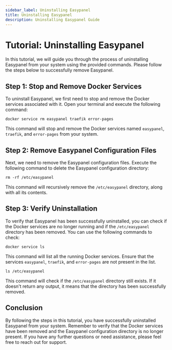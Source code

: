 ```yaml
---
sidebar_label: Uninstalling Easypanel
title: Uninstalling Easypanel
description: Uninstalling Easypanel Guide
---
```


# Tutorial: Uninstalling Easypanel

In this tutorial, we will guide you through the process of uninstalling Easypanel from your system using the provided commands. Please follow the steps below to successfully remove Easypanel.

## Step 1: Stop and Remove Docker Services

To uninstall Easypanel, we first need to stop and remove the Docker services associated with it. Open your terminal and execute the following command:

```shell
docker service rm easypanel traefik error-pages
```

This command will stop and remove the Docker services named `easypanel`, `traefik`, and `error-pages` from your system.

## Step 2: Remove Easypanel Configuration Files

Next, we need to remove the Easypanel configuration files. Execute the following command to delete the Easypanel configuration directory:

```shell
rm -rf /etc/easypanel
```

This command will recursively remove the `/etc/easypanel` directory, along with all its contents.

## Step 3: Verify Uninstallation

To verify that Easypanel has been successfully uninstalled, you can check if the Docker services are no longer running and if the `/etc/easypanel` directory has been removed. You can use the following commands to check:

```shell
docker service ls
```

This command will list all the running Docker services. Ensure that the services `easypanel`, `traefik`, and `error-pages` are not present in the list.

```shell
ls /etc/easypanel
```

This command will check if the `/etc/easypanel` directory still exists. If it doesn't return any output, it means that the directory has been successfully removed.

## Conclusion

By following the steps in this tutorial, you have successfully uninstalled Easypanel from your system. Remember to verify that the Docker services have been removed and the Easypanel configuration directory is no longer present. If you have any further questions or need assistance, please feel free to reach out for support.

